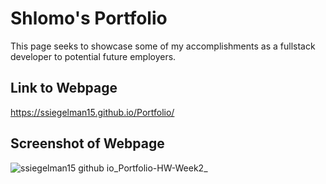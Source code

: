 # Shlomo's Portfolio

This page seeks to showcase some of my accomplishments as a fullstack developer to potential future employers.

## Link to Webpage

https://ssiegelman15.github.io/Portfolio/

## Screenshot of Webpage

![ssiegelman15 github io_Portfolio-HW-Week2_](https://user-images.githubusercontent.com/70458726/156772982-29045ad3-6442-4973-bf2d-276a5f8f0c13.png)
